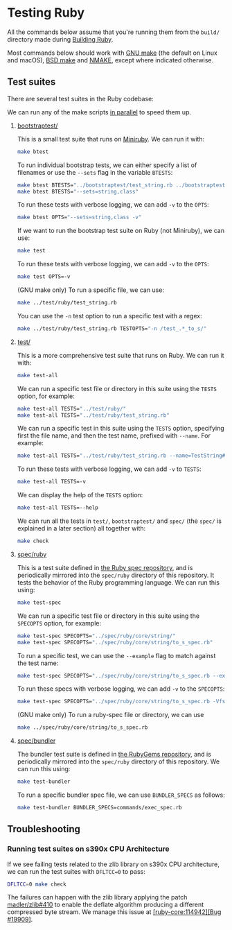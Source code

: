 # Testing Ruby

All the commands below assume that you're running them from the `build/` directory made during [Building Ruby](building_ruby.md).

Most commands below should work with [GNU make](https://www.gnu.org/software/make/) (the default on Linux and macOS), [BSD make](https://man.freebsd.org/cgi/man.cgi?make(1)) and [NMAKE](https://learn.microsoft.com/en-us/cpp/build/reference/nmake-reference), except where indicated otherwise.

## Test suites

There are several test suites in the Ruby codebase:

We can run any of the make scripts [in parallel](building_ruby.md#label-Running+make+scripts+in+parallel) to speed them up.

1. [bootstraptest/](https://github.com/ruby/ruby/tree/master/bootstraptest)

    This is a small test suite that runs on [Miniruby](building_ruby.md#label-Miniruby+vs+Ruby). We can run it with:

    ```sh
    make btest
    ```

    To run individual bootstrap tests, we can either specify a list of filenames or use the `--sets` flag in the variable `BTESTS`:

    ```sh
    make btest BTESTS="../bootstraptest/test_string.rb ../bootstraptest/test_class.rb"
    make btest BTESTS="--sets=string,class"
    ```

    To run these tests with verbose logging, we can add `-v` to the `OPTS`:

    ```sh
    make btest OPTS="--sets=string,class -v"
    ```

    If we want to run the bootstrap test suite on Ruby (not Miniruby), we can use:

    ```sh
    make test
    ```

    To run these tests with verbose logging, we can add `-v` to the `OPTS`:

    ```sh
    make test OPTS=-v
    ```

    (GNU make only) To run a specific file, we can use:

    ```sh
    make ../test/ruby/test_string.rb
    ```

    You can use the `-n` test option to run a specific test with a regex:

    ```sh
    make ../test/ruby/test_string.rb TESTOPTS="-n /test_.*_to_s/"
    ```

2. [test/](https://github.com/ruby/ruby/tree/master/test)

    This is a more comprehensive test suite that runs on Ruby. We can run it with:

    ```sh
    make test-all
    ```

    We can run a specific test file or directory in this suite using the `TESTS` option, for example:

    ```sh
    make test-all TESTS="../test/ruby/"
    make test-all TESTS="../test/ruby/test_string.rb"
    ```

    We can run a specific test in this suite using the `TESTS` option, specifying
    first the file name, and then the test name, prefixed with `--name`. For example:

    ```sh
    make test-all TESTS="../test/ruby/test_string.rb --name=TestString#test_to_s"
    ```

    To run these tests with verbose logging, we can add `-v` to `TESTS`:

    ```sh
    make test-all TESTS=-v
    ```

    We can display the help of the `TESTS` option:

    ```sh
    make test-all TESTS=--help
    ```

    We can run all the tests in `test/`, `bootstraptest/` and `spec/` (the `spec/` is explained in a later section) all together with:

    ```sh
    make check
    ```

3. [spec/ruby](https://github.com/ruby/ruby/tree/master/spec/ruby)

    This is a test suite defined in [the Ruby spec repository](https://github.com/ruby/spec), and is periodically mirrored into the `spec/ruby` directory of this repository. It tests the behavior of the Ruby programming language. We can run this using:

    ```sh
    make test-spec
    ```

    We can run a specific test file or directory in this suite using the `SPECOPTS` option, for example:

    ```sh
    make test-spec SPECOPTS="../spec/ruby/core/string/"
    make test-spec SPECOPTS="../spec/ruby/core/string/to_s_spec.rb"
    ```

    To run a specific test, we can use the `--example` flag to match against the test name:

    ```sh
    make test-spec SPECOPTS="../spec/ruby/core/string/to_s_spec.rb --example='returns self when self.class == String'"
    ```

    To run these specs with verbose logging, we can add `-v` to the `SPECOPTS`:

    ```sh
    make test-spec SPECOPTS="../spec/ruby/core/string/to_s_spec.rb -Vfs"
    ```

    (GNU make only) To run a ruby-spec file or directory, we can use

    ```sh
    make ../spec/ruby/core/string/to_s_spec.rb
    ```

4. [spec/bundler](https://github.com/ruby/ruby/tree/master/spec/bundler)

    The bundler test suite is defined in [the RubyGems repository](https://github.com/rubygems/rubygems/tree/master/bundler/spec), and is periodically mirrored into the `spec/ruby` directory of this repository. We can run this using:

    ```sh
    make test-bundler
    ```

    To run a specific bundler spec file, we can use `BUNDLER_SPECS` as follows:

    ```sh
    make test-bundler BUNDLER_SPECS=commands/exec_spec.rb
    ```

## Troubleshooting

### Running test suites on s390x CPU Architecture

If we see failing tests related to the zlib library on s390x CPU architecture, we can run the test suites with `DFLTCC=0` to pass:

```sh
DFLTCC=0 make check
```

The failures can happen with the zlib library applying the patch [madler/zlib#410](https://github.com/madler/zlib/pull/410) to enable the deflate algorithm producing a different compressed byte stream. We manage this issue at [[ruby-core:114942][Bug #19909]](https://bugs.ruby-lang.org/issues/19909).
